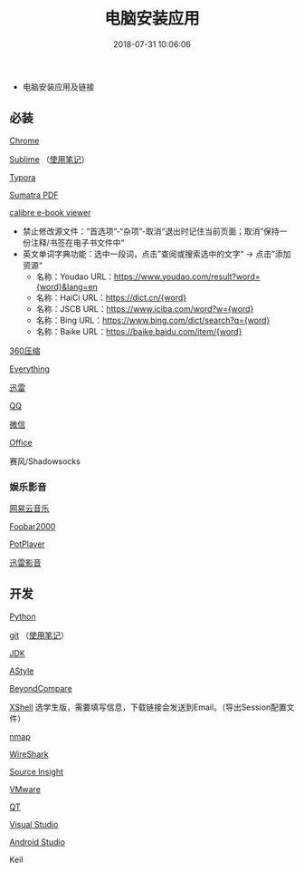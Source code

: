 ﻿---
title: 电脑安装应用
date: 2018-07-31 10:06:06
toc: true
categories:
  - Technology
tag:
  - Tools
---

* 电脑安装应用及链接

## 必装
[Chrome](https://www.google.cn/intl/zh-CN/chrome/)

[Sublime](https://www.sublimetext.com/3)  （[使用笔记](/Technology/Sublime-Text/)）

[Typora](https://www.typora.io/#download)

[Sumatra PDF](https://www.sumatrapdfreader.org/download-free-pdf-viewer.html)

[calibre e-book viewer](https://calibre-ebook.com/download)

* 禁止修改源文件：“首选项”-“杂项”-取消“退出时记住当前页面；取消”保持一份注释/书签在电子书文件中“
* 英文单词字典功能：选中一段词，点击”查阅或搜索选中的文字“ -> 点击”添加资源“
  * 名称：Youdao  URL：https://www.youdao.com/result?word={word}&lang=en
  * 名称：HaiCi  URL：https://dict.cn/{word}
  * 名称：JSCB  URL：https://www.iciba.com/word?w={word}
  * 名称：Bing  URL：https://www.bing.com/dict/search?q={word}
  * 名称：Baike  URL：https://baike.baidu.com/item/{word}

[360压缩](http://yasuo.360.cn/)

[Everything](http://www.voidtools.com/)

[迅雷](http://www.xunlei.com/)

[QQ](https://im.qq.com/download/)

[微信](https://weixin.qq.com/)

[Office](https://www.microsoft.com/zh-cn/)

赛风/Shadowsocks

<!--more-->

### 娱乐影音
[网易云音乐](https://music.163.com/#/download)

[Foobar2000](http://www.foobar2000.org/download)

[PotPlayer](https://potplayer.en.softonic.com/)

[迅雷影音](http://video.xunlei.com/)

## 开发
[Python](www.python.org)

[git](https://git-scm.com/downloads)  （[使用笔记](/Technology/git/)）

[JDK](https://www.oracle.com/technetwork/java/javase/downloads/index.html)

[AStyle](https://sourceforge.net/projects/astyle/files/)

[BeyondCompare](http://www.scootersoftware.com/download.php)

[XShell](http://www.netsarang.com/download/software.html) 选学生版，需要填写信息，下载链接会发送到Email。（导出Session配置文件）

[nmap](https://nmap.org/download.html)

[WireShark](https://www.wireshark.org/download.html)

[Source Insight](https://www.sourceinsight.com/download/)

[VMware](https://www.vmware.com/cn/products/workstation-pro/workstation-pro-evaluation.html)

[QT](http://download.qt.io/)

[Visual Studio](https://visualstudio.microsoft.com/zh-hans/)

[Android Studio](https://developer.android.google.cn/studio/index.html)

Keil

